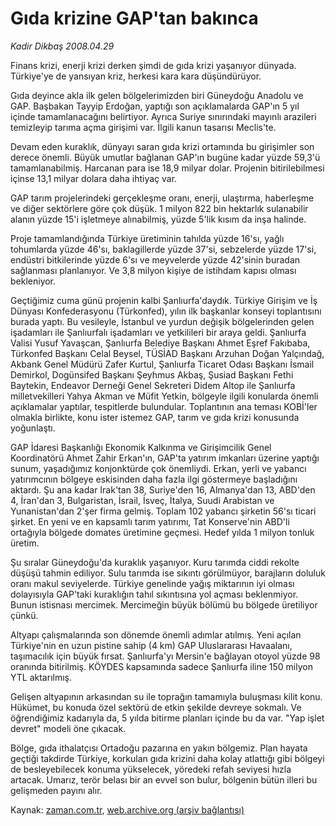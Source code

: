 # Gıda krizine GAP'tan bakınca

*Kadir Dikbaş 2008.04.29*

<tr><td class="metin" colspan="2" style="padding-top: 20px; padding-left: 5px; padding-right: 10px;">Finans krizi, enerji krizi derken şimdi de gıda krizi yaşanıyor dünyada. Türkiye'ye de yansıyan kriz, herkesi kara kara düşündürüyor.</td></tr><tr><td class="metin" colspan="2" style="padding-top: 20px; padding-left: 5px; padding-right: 10px;"><p>Gıda deyince akla ilk gelen bölgelerimizden biri Güneydoğu Anadolu ve GAP. Başbakan Tayyip Erdoğan, yaptığı son açıklamalarda GAP'ın 5 yıl içinde tamamlanacağını belirtiyor. Ayrıca Suriye sınırındaki mayınlı arazileri temizleyip tarıma açma girişimi var. İlgili kanun tasarısı Meclis'te.
<p> Devam eden kuraklık, dünyayı saran gıda krizi ortamında bu girişimler son derece önemli. Büyük umutlar bağlanan GAP'ın bugüne kadar yüzde 59,3'ü tamamlanabilmiş. Harcanan para ise 18,9 milyar dolar. Projenin bitirilebilmesi içinse 13,1 milyar dolara daha ihtiyaç var.
<p> GAP tarım projelerindeki gerçekleşme oranı, enerji, ulaştırma, haberleşme ve diğer sektörlere göre çok düşük. 1 milyon 822 bin hektarlık sulanabilir alanın yüzde 15'i işletmeye alınabilmiş, yüzde 5'lik kısım da inşa halinde.
<p> Proje tamamlandığında Türkiye üretiminin tahılda yüzde 16'sı, yağlı tohumlarda yüzde 46'sı, baklagillerde yüzde 37'si, sebzelerde yüzde 17'si, endüstri bitkilerinde yüzde 6'sı ve meyvelerde yüzde 42'sinin buradan sağlanması planlanıyor. Ve 3,8 milyon kişiye de istihdam kapısı olması bekleniyor.
<p> Geçtiğimiz cuma günü projenin kalbi Şanlıurfa'daydık. Türkiye Girişim ve İş Dünyası Konfederasyonu (Türkonfed), yılın ilk başkanlar konseyi toplantısını burada yaptı. Bu vesileyle, İstanbul ve yurdun değişik bölgelerinden gelen işadamları ile Şanlıurfalı işadamları ve yetkilileri bir araya geldi. Şanlıurfa Valisi Yusuf Yavaşcan, Şanlıurfa Belediye Başkanı Ahmet Eşref Fakıbaba, Türkonfed Başkanı Celal Beysel, TÜSİAD Başkanı Arzuhan Doğan Yalçındağ, Akbank Genel Müdürü Zafer Kurtul, Şanlıurfa Ticaret Odası Başkanı İsmail Demirkol, Dogünsifed Başkanı Şeyhmus Akbaş, Şusiad Başkanı Fethi Baytekin, Endeavor Derneği Genel Sekreteri Didem Altop ile Şanlıurfa milletvekilleri Yahya Akman ve Müfit Yetkin, bölgeyle ilgili konularda önemli açıklamalar yaptılar, tespitlerde bulundular. Toplantının ana teması KOBİ'ler olmakla birlikte, konu ister istemez GAP, tarım ve gıda krizi konusunda yoğunlaştı.
<p> GAP İdaresi Başkanlığı Ekonomik Kalkınma ve Girişimcilik Genel Koordinatörü Ahmet Zahir Erkan'ın, GAP'ta yatırım imkanları üzerine yaptığı sunum, yaşadığımız konjonktürde çok önemliydi. Erkan, yerli ve yabancı yatırımcının bölgeye eskisinden daha fazla ilgi göstermeye başladığını aktardı. Şu ana kadar Irak'tan 38, Suriye'den 16, Almanya'dan 13, ABD'den 4, İran'dan 3, Bulgaristan, İsrail, İsveç, İtalya, Suudi Arabistan ve Yunanistan'dan 2'şer firma gelmiş. Toplam 102 yabancı şirketin 56'sı ticari şirket. En yeni ve en kapsamlı tarım yatırımı, Tat Konserve'nin ABD'li ortağıyla bölgede domates üretimine geçmesi. Hedef yılda 1 milyon tonluk üretim.
<p> Şu sıralar Güneydoğu'da kuraklık yaşanıyor. Kuru tarımda ciddi rekolte düşüşü tahmin ediliyor. Sulu tarımda ise sıkıntı görülmüyor, barajların doluluk oranı makul seviyelerde. Türkiye genelinde yağış miktarının iyi olması dolayısıyla GAP'taki kuraklığın tahıl sıkıntısına yol açması beklenmiyor. Bunun istisnası mercimek. Mercimeğin büyük bölümü bu bölgede üretiliyor çünkü.
<p> Altyapı çalışmalarında son dönemde önemli adımlar atılmış. Yeni açılan Türkiye'nin en uzun pistine sahip (4 km) GAP Uluslararası Havaalanı, taşımacılık için büyük fırsat. Şanlıurfa'yı Mersin'e bağlayan otoyol yüzde 98 oranında bitirilmiş. KÖYDES kapsamında sadece Şanlıurfa iline 150 milyon YTL aktarılmış. 
<p> Gelişen altyapının arkasından su ile toprağın tamamıyla buluşması kilit konu. Hükümet, bu konuda özel sektörü de etkin şekilde devreye sokmalı. Ve öğrendiğimiz kadarıyla da, 5 yılda bitirme planları içinde bu da var. "Yap işlet devret" modeli öne çıkacak. 
<p> Bölge, gıda ithalatçısı Ortadoğu pazarına en yakın bölgemiz. Plan hayata geçtiği takdirde Türkiye, korkulan gıda krizini daha kolay atlattığı gibi bölgeyi de besleyebilecek konuma yükselecek, yöredeki refah seviyesi hızla artacak. Umarız, terör belası bir an evvel son bulur, bölgenin bütün illeri bu gelişmeden payını alır.<br/></p></p></p></p></p></p></p></p></p></p></td></tr>

Kaynak: [zaman.com.tr](http://zaman.com.tr/yazar.do?yazino=682730), [web.archive.org (arşiv bağlantısı)](http://web.archive.org/web/20080601204859/http://www.zaman.com.tr:80/yazar.do?yazino=682730)
